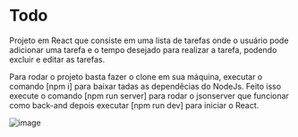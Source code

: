 # Todo

Projeto em React que consiste em uma lista de tarefas onde o usuário pode adicionar uma tarefa e o tempo desejado para realizar a tarefa, 
podendo excluir e editar as tarefas.

Para rodar o projeto basta fazer o clone em sua máquina, executar o comando [npm i] para baixar tadas as dependêcias do NodeJs. Feito isso execute o comando [npm run server] 
para rodar o jsonserver que funcionar como back-and depois executar [npm run dev] para iniciar o React.

![image](https://user-images.githubusercontent.com/78447989/230245773-653f658f-9015-4527-ae68-308e119b5f3d.png)
